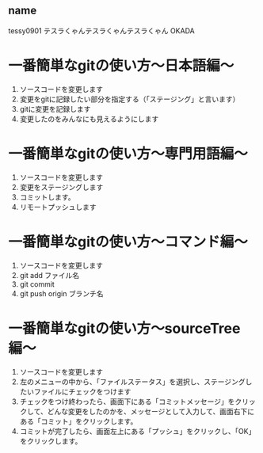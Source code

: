 ﻿
## name
tessy0901
テスラくゃんテスラくゃんテスラくゃん
OKADA

# 一番簡単なgitの使い方〜日本語編〜
1. ソースコードを変更します
2. 変更をgitに記録したい部分を指定する（「ステージング」と言います）
3. gitに変更を記録します
4. 変更したのをみんなにも見えるようにします

# 一番簡単なgitの使い方〜専門用語編〜
1. ソースコードを変更します
2. 変更をステージングします
3. コミットします。
4. リモートプッシュします

# 一番簡単なgitの使い方〜コマンド編〜
1. ソースコードを変更します
2. git add ファイル名
3. git commit
4. git push origin ブランチ名

# 一番簡単なgitの使い方〜sourceTree編〜
1. ソースコードを変更します
2. 左のメニューの中から、「ファイルステータス」を選択し、ステージングしたいファイルにチェックをつけます
3. チェックをつけ終わったら、画面下にある「コミットメッセージ」をクリックして、どんな変更をしたのかを、メッセージとして入力して、画面右下にある「コミット」をクリックします。
4. コミットが完了したら、画面左上にある「プッシュ」をクリックし、「OK」をクリックします。
